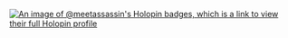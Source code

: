 [![An image of @meetassassin's Holopin badges, which is a link to view their full Holopin profile](https://holopin.me/meetassassin)](https://holopin.io/@meetassassin)
